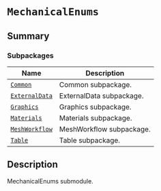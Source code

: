 

# `MechanicalEnums`

<a id="summary"></a>

## Summary

### Subpackages

| Name | Description |
|------------------------------------------------------------------------------------------------------------------------------------|--------------------------|
| [`Common`](Common/index.md#module-ansys.mechanical.stubs.v241.Ansys.Mechanical.DataModel.MechanicalEnums.Common)                   | Common subpackage.       |
| [`ExternalData`](ExternalData/index.md#module-ansys.mechanical.stubs.v241.Ansys.Mechanical.DataModel.MechanicalEnums.ExternalData) | ExternalData subpackage. |
| [`Graphics`](Graphics/index.md#module-ansys.mechanical.stubs.v241.Ansys.Mechanical.DataModel.MechanicalEnums.Graphics)             | Graphics subpackage.     |
| [`Materials`](Materials/index.md#module-ansys.mechanical.stubs.v241.Ansys.Mechanical.DataModel.MechanicalEnums.Materials)          | Materials subpackage.    |
| [`MeshWorkflow`](MeshWorkflow/index.md#module-ansys.mechanical.stubs.v241.Ansys.Mechanical.DataModel.MechanicalEnums.MeshWorkflow) | MeshWorkflow subpackage. |
| [`Table`](Table/index.md#module-ansys.mechanical.stubs.v241.Ansys.Mechanical.DataModel.MechanicalEnums.Table)                      | Table subpackage.        |

<a id="description"></a>

## Description

MechanicalEnums submodule.

<!-- !! processed by numpydoc !! -->

